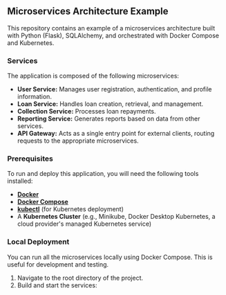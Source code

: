 ## Microservices Architecture Example

This repository contains an example of a microservices architecture built with Python (Flask), SQLAlchemy, and orchestrated with Docker Compose and Kubernetes.

### Services

The application is composed of the following microservices:

- **User Service:** Manages user registration, authentication, and profile information.
- **Loan Service:** Handles loan creation, retrieval, and management.
- **Collection Service:** Processes loan repayments.
- **Reporting Service:** Generates reports based on data from other services.
- **API Gateway:** Acts as a single entry point for external clients, routing requests to the appropriate microservices.

### Prerequisites

To run and deploy this application, you will need the following tools installed:

- [**Docker**](https://www.docker.com/get-started)
- [**Docker Compose**](https://docs.docker.com/compose/install/)
- [**kubectl**](https://kubernetes.io/docs/tasks/tools/install-kubectl/) (for Kubernetes deployment)
- A **Kubernetes Cluster** (e.g., Minikube, Docker Desktop Kubernetes, a cloud provider's managed Kubernetes service)

### Local Deployment

You can run all the microservices locally using Docker Compose. This is useful for development and testing.

1.  Navigate to the root directory of the project.
2.  Build and start the services:


